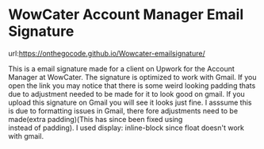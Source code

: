 # WowCater Account Manager Email Signature

url:https://onthegocode.github.io/Wowcater-emailsignature/

This is a email signature made for a client on Upwork for the Account Manager at WowCater. The signature is optimized to work with Gmail. If you open the link you may notice that there is some weird looking padding thats due to adjustment needed to be made for it to look good on gmail. If you upload this signature on Gmail you will see it looks just fine. I asssume this is due to formatting issues in Gmail, there fore adjustments need to be made(extra padding)(This has since been fixed using <br> instead of padding). I used display: inline-block since float doesn't work with gmail.
